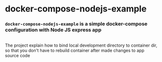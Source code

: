 # docker-compose-nodejs-example 

### `docker-compose-nodejs-example` is a simple docker-compose configuration with Node JS express app
<br>
The project explain how to bind local development directory to container dir, so that you don't have to rebuild container after made changes to app source code
